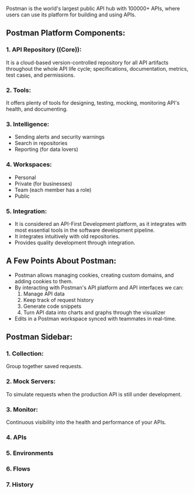 Postman is the world's largest public API hub with 100000+ APIs, where users can use its platform for building and using APIs.

## Postman Platform Components:
### 1. API Repository ((Core)):
It is a cloud-based version-controlled repository for all API artifacts throughout the whole API life cycle; specifications, documentation, metrics, test cases, and permissions.

### 2. Tools:
It offers plenty of tools for designing, testing, mocking, monitoring API's health, and documenting.

### 3. Intelligence:
* Sending alerts and security warnings
* Search in repositories
* Reporting (for data lovers)

### 4. Workspaces:
* Personal
* Private (for businesses)
* Team (each member has a role)
* Public

### 5. Integration:
* It is considered an API-First Development platform, as it integrates with most essential tools in the software development pipeline.
* It integrates intuitively with old repositories.
* Provides quality development through integration.

## A Few Points About Postman:
* Postman allows managing cookies, creating custom domains, and adding cookies to them.
* By interacting with Postman's API platform and API interfaces we can:
  1. Manage API data
  2. Keep track of request history
  3. Generate code snippets
  4. Turn API data into charts and graphs through the visualizer
* Edits in a Postman workspace synced with teammates in real-time.

## Postman Sidebar:
### 1. Collection:
  Group together saved requests.
### 2. Mock Servers:
  To simulate requests when the production API is still under development.
### 3. Monitor:
  Continuous visibility into the health and performance of your APIs.
### 4. APIs
### 5. Environments
### 6. Flows
### 7. History
